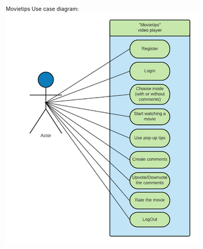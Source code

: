 Movietips
Use case diagram:
![Use case diagram](https://github.com/Programming-Engineering-Pmi-33/Movietips/blob/master/diagram.png)
